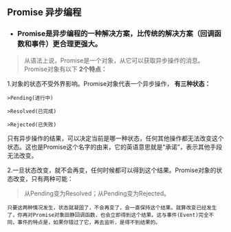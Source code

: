 ## Promise 异步编程

* ### Promise是异步编程的一种解决方案，比传统的解决方案（回调函数和事件）更合理更强大。

>从语法上说，Promise是一个对象，从它可以获取异步操作的消息。
Promise对象有以下 **2个特点：** 

1.对象的状态不受外界影响。Promise对象代表一个异步操作， **有三种状态：**

    >Pending(进行中)
    
    >Resolved(已完成)
    
    >Rejected(已失败)
   
只有异步操作的结果，可以决定当前是哪一种状态，任何其他操作都无法改变这个状态。这也是Promise这个名字的由来，它的英语意思就是“承诺”，表示其他手段无法改变。 

2.一旦状态改变，就不会再变，任何时候都可以得到这个结果。Promise对象的状态改变，只有两种可能：

>从Pending变为Resolved；从Pending变为Rejected。

    只要这两种情况发生，状态就凝固了，不会再变了，会一直保持这个结果。就算改变已经发生了，你再对Promise对象田静回调函数，也会立即得到这个结果。这与事件(Event)完全不同，事件的特点是，如果你错过了它，再去监听，是得不到结果的。
